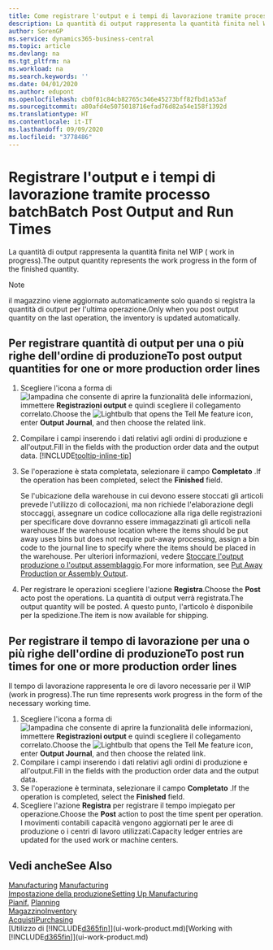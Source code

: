 ```yaml
---
title: Come registrare l'output e i tempi di lavorazione tramite processo batch| Microsoft Docs
description: La quantità di output rappresenta la quantità finita nel WIP ( work in progress).
author: SorenGP
ms.service: dynamics365-business-central
ms.topic: article
ms.devlang: na
ms.tgt_pltfrm: na
ms.workload: na
ms.search.keywords: ''
ms.date: 04/01/2020
ms.author: edupont
ms.openlocfilehash: cb0f01c84cb82765c346e45273bff82fbd1a53af
ms.sourcegitcommit: a80afd4e5075018716efad76d82a54e158f1392d
ms.translationtype: HT
ms.contentlocale: it-IT
ms.lasthandoff: 09/09/2020
ms.locfileid: "3778486"
---
```

# <a name="batch-post-output-and-run-times"></a><span data-ttu-id="5d061-103">Registrare l'output e i tempi di lavorazione tramite processo batch</span><span class="sxs-lookup"><span data-stu-id="5d061-103">Batch Post Output and Run Times</span></span>
<span data-ttu-id="5d061-104">La quantità di output rappresenta la quantità finita nel WIP ( work in progress).</span><span class="sxs-lookup"><span data-stu-id="5d061-104">The output quantity represents the work progress in the form of the finished quantity.</span></span>  

> [!NOTE]
> <span data-ttu-id="5d061-105">il magazzino viene aggiornato automaticamente solo quando si registra la quantità di output per l'ultima operazione.</span><span class="sxs-lookup"><span data-stu-id="5d061-105">Only when you post output quantity on the last operation, the inventory is updated automatically.</span></span>  

## <a name="to-post-output-quantities-for-one-or-more-production-order-lines"></a><span data-ttu-id="5d061-106">Per registrare quantità di output per una o più righe dell'ordine di produzione</span><span class="sxs-lookup"><span data-stu-id="5d061-106">To post output quantities for one or more production order lines</span></span>
1. <span data-ttu-id="5d061-107">Scegliere l'icona a forma di ![lampadina che consente di aprire la funzionalità delle informazioni](media/ui-search/search_small.png "Informazioni sull'operazione che si desidera eseguire"), immettere **Registrazioni output** e quindi scegliere il collegamento correlato.</span><span class="sxs-lookup"><span data-stu-id="5d061-107">Choose the ![Lightbulb that opens the Tell Me feature](media/ui-search/search_small.png "Tell me what you want to do") icon, enter **Output Journal**, and then choose the related link.</span></span>  
2. <span data-ttu-id="5d061-108">Compilare i campi inserendo i dati relativi agli ordini di produzione e all'output.</span><span class="sxs-lookup"><span data-stu-id="5d061-108">Fill in the fields with the production order data and the output data.</span></span> [!INCLUDE[tooltip-inline-tip](includes/tooltip-inline-tip_md.md)]
3. <span data-ttu-id="5d061-109">Se l'operazione è stata completata, selezionare il campo **Completato** .</span><span class="sxs-lookup"><span data-stu-id="5d061-109">If the operation has been completed, select the **Finished** field.</span></span>  

    <span data-ttu-id="5d061-110">Se l'ubicazione della warehouse in cui devono essere stoccati gli articoli prevede l'utilizzo di collocazioni, ma non richiede l'elaborazione degli stoccaggi,  assegnare un codice collocazione alla riga delle registrazioni per specificare dove dovranno essere immagazzinati gli articoli nella warehouse.</span><span class="sxs-lookup"><span data-stu-id="5d061-110">If the warehouse location where the items should be put away uses bins but does not require put-away processing,  assign a bin code to the journal line to specify where the items should be placed in the warehouse.</span></span> <span data-ttu-id="5d061-111">Per ulteriori informazioni, vedere [Stoccare l'output produzione o l'output assemblaggio](warehouse-how-to-put-away-production-output.md).</span><span class="sxs-lookup"><span data-stu-id="5d061-111">For more information, see [Put Away Production or Assembly Output](warehouse-how-to-put-away-production-output.md).</span></span>  

4. <span data-ttu-id="5d061-112">Per registrare le operazioni scegliere l'azione **Registra**.</span><span class="sxs-lookup"><span data-stu-id="5d061-112">Choose the **Post** acto post the operations.</span></span> <span data-ttu-id="5d061-113">La quantità di output verrà registrata.</span><span class="sxs-lookup"><span data-stu-id="5d061-113">The output quantity will be posted.</span></span> <span data-ttu-id="5d061-114">A questo punto, l'articolo è disponibile per la spedizione.</span><span class="sxs-lookup"><span data-stu-id="5d061-114">The item is now available for shipping.</span></span>  

## <a name="to-post-run-times-for-one-or-more-production-order-lines"></a><span data-ttu-id="5d061-115">Per registrare il tempo di lavorazione per una o più righe dell'ordine di produzione</span><span class="sxs-lookup"><span data-stu-id="5d061-115">To post run times for one or more production order lines</span></span>
<span data-ttu-id="5d061-116">Il tempo di lavorazione rappresenta le ore di lavoro necessarie per il WIP (work in progress).</span><span class="sxs-lookup"><span data-stu-id="5d061-116">The run time represents work progress in the form of the necessary working time.</span></span>    

1.  <span data-ttu-id="5d061-117">Scegliere l'icona a forma di ![lampadina che consente di aprire la funzionalità delle informazioni](media/ui-search/search_small.png "Informazioni sull'operazione che si desidera eseguire"), immettere **Registrazioni output** e quindi scegliere il collegamento correlato.</span><span class="sxs-lookup"><span data-stu-id="5d061-117">Choose the ![Lightbulb that opens the Tell Me feature](media/ui-search/search_small.png "Tell me what you want to do") icon, enter **Output Journal**, and then choose the related link.</span></span>  
2. <span data-ttu-id="5d061-118">Compilare i campi inserendo i dati relativi agli ordini di produzione e all'output.</span><span class="sxs-lookup"><span data-stu-id="5d061-118">Fill in the fields with the production order data and the output data.</span></span>  
3.  <span data-ttu-id="5d061-119">Se l'operazione è terminata, selezionare il campo **Completato** .</span><span class="sxs-lookup"><span data-stu-id="5d061-119">If the operation is completed, select the **Finished** field.</span></span>  
4. <span data-ttu-id="5d061-120">Scegliere l'azione **Registra** per registrare il tempo impiegato per operazione.</span><span class="sxs-lookup"><span data-stu-id="5d061-120">Choose the **Post** action to post the time spent per operation.</span></span> <span data-ttu-id="5d061-121">I movimenti contabili capacità vengono aggiornati per le aree di produzione o i centri di lavoro utilizzati.</span><span class="sxs-lookup"><span data-stu-id="5d061-121">Capacity ledger entries are updated for the used work or machine centers.</span></span>

## <a name="see-also"></a><span data-ttu-id="5d061-122">Vedi anche</span><span class="sxs-lookup"><span data-stu-id="5d061-122">See Also</span></span>  
<span data-ttu-id="5d061-123">[Manufacturing](production-manage-manufacturing.md)  </span><span class="sxs-lookup"><span data-stu-id="5d061-123">[Manufacturing](production-manage-manufacturing.md)  </span></span>  
[<span data-ttu-id="5d061-124">Impostazione della produzione</span><span class="sxs-lookup"><span data-stu-id="5d061-124">Setting Up Manufacturing</span></span>](production-configure-production-processes.md)  
<span data-ttu-id="5d061-125">[Pianif.](production-planning.md)    </span><span class="sxs-lookup"><span data-stu-id="5d061-125">[Planning](production-planning.md)    </span></span>  
[<span data-ttu-id="5d061-126">Magazzino</span><span class="sxs-lookup"><span data-stu-id="5d061-126">Inventory</span></span>](inventory-manage-inventory.md)  
[<span data-ttu-id="5d061-127">Acquisti</span><span class="sxs-lookup"><span data-stu-id="5d061-127">Purchasing</span></span>](purchasing-manage-purchasing.md)  
<span data-ttu-id="5d061-128">[Utilizzo di [!INCLUDE[d365fin](includes/d365fin_md.md)]](ui-work-product.md)</span><span class="sxs-lookup"><span data-stu-id="5d061-128">[Working with [!INCLUDE[d365fin](includes/d365fin_md.md)]](ui-work-product.md)</span></span>
